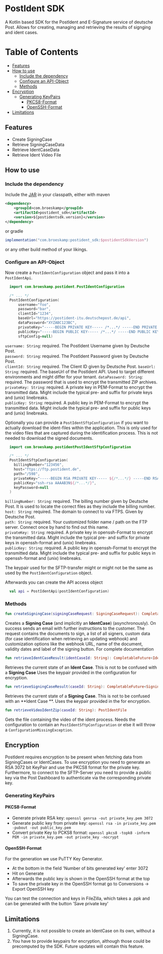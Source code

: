 # PostIdent SDK

A Kotlin based SDK for the PostIdent and E-Signature service of deutsche Post. Allows for creating, managing and retrieving the results of signging and ident cases.

Table of Contents
=================

* [Features](#features)
* [How to use](#how-to-use)
  * [Include the dependency](#include-the-dependency)
  * [Configure an API-Object](#configure-an-api-object)
  * [Methods](#methods)
* [Encryption](#encryption)
  * [Generating KeyPairs](#generating-keypairs)
    * [PKCS8-Format](#pkcs8-format)
    * [OpenSSH-Format](#openssh-format)
* [Limitations](#limitations)

<!-- Created by https://github.com/ekalinin/github-markdown-toc -->


## Features

- Create SigningCase
- Retrieve SigningCaseData
- Retrieve IdentCaseData
- Retrieve Ident Video File

## How to use

### Include the dependency

Include the [JAR](https://mvnrepository.com/artifact/com.broeskamp/postident_sdk) in your classpath, either
with maven

```xml
<dependency>
    <groupId>com.broeskamp</groupId>
    <artifactId>postident_sdk</artifactId>
    <version>${postidentsdk.version}</version>
</dependency>
```

or gradle

```groovy
implementation("com.broeskamp:postident_sdk:$postidentSdkVersion")
```

or any other build method of your likings.

### Configure an API-Object

Now create a `PostIdentConfiguration` object and pass it into a `PostIdentApi`.

```kotlin
  import com.broeskamp.postident.PostIdentConfiguration

  /* ... */
  PostIdentConfiguration(
      username="foo",
      password="bar",
      clientId="1234",
      baseUrl="https://postident-itu.deutschepost.de/api",
      dataPassword="XYZABC123BC",
      privateKey="-----BEGIN PRIVATE KEY----- /*...*/ -----END PRIVATE KEY-----",
      publicKey="-----BEGIN PUBLIC KEY----- /*...*/ -----END PUBLIC KEY-----",
      sftpConfig=null)
```

`username: String`: required. The PostIdent Username given by Deutsche Post.  
`password: String`: required. The PostIdent Password given by Deutsche Post.    
`clientId: String`: required. The Client ID given by Deutsche Post.
`baseUrl: String`: required. The baseUrl of the PostIdent API. Used to target different environments and might differ for your tenant.
`dataPassword: String`: required. The password that is used to encrypt the transmitted ZIP archives.  
`privateKey: String`: required. A private key in PEM-Format to encrypt the transmitted data. Might include the typical pre- and suffix for private keys and (unix) linebreaks.   
`publicKey: String`: required. A public key in PEM-Format to encrypt the transmitted data. Might include the typical pre- and suffix for public keys and (unix) linebreaks.

Optionally you can provide a `PostIdentSftpConfiguration` if you want to actually download the ident-files within the application. This is only used for the video files that are captured during the identification process. This is not needed to download the signed documents.

```kotlin
  import com.broeskamp.postidentPostIdentSftpConfiguration

  /* ... */
  PostIdentSftpConfiguration(
    billingNumber="123456",
    host="ftps://ftp.postident.de",
    path="/598",
    privateKey="-----BEGIN RSA PRIVATE KEY----- ${/*...*/} -----END RSA PRIVATE KEY-----",
    publicKey="ssh-rsa AAAAB3N${/*...*/}",
    keyPassword=null
  )
```

`billingNumber: String`: required. The billing number given by Deutsche Post. It is used to locate the correct files as they include the billing number.  
`host: String`: required. The domain to connect to via FTPS. Given by Deutsche Post.  
`path: String`: required. Your customized folder name / path on the FTP server. Connect once by hand to find out this name.  
`privateKey: String`: required. A private key in openssh-Format to encrypt the transmitted data. Might include the typical pre- and suffix for private keys in openssh-format and (unix) linebreaks.   
`publicKey: String`: required. A public key in openssh-Format to encrypt the transmitted data. Might include the typical pre- and suffix for public keys in openssh-format and (unix) linebreaks.

The keypair used for the SFTP-transfer might or might not be the same as used by the `PostIdentConfiguration` object.

Afterwards you can create the API access object

```kotlin
  val api = PostIdentApi(postIdentConfiguration)
```

### Methods



```kotlin
fun createSigningCase(signingCaseRequest: SigningCaseRequest): CompletableFuture<SigningCaseResponse>
```
Creates a **Signing Case** (and implicitly an **IdentCase**) (asynchronously). On success sends an email with further instructions to the customer. The request contains the documents to sign, a list of all signers, custom data (for case identification when retrieving an updating webhook) and customization options like the webhook URL, name of the document, validity dates and label of the signing button. For complete documentation 

```kotlin
fun retrieveIdentCaseResult(identCaseId: String): CompletableFuture<IdentCaseResult>
```
Retrieves the current state of an **Ident Case**. This is not to be confused with a **Signing Case** Uses the keypair provided in the configuration for encryption.

```kotlin
fun retrieveSigningCaseResult(caseId: String): CompletableFuture<SigningCaseResult>
```
Retrieves the current state of a **Signing Case**. This is not to be confused with an **Ident Case **. Uses the keypair provided in the  for encryption.

```kotlin
fun retrieveVideoIdentZip(caseId: String): PostIdentFile
```
Gets the file containing the video of the ident process. Needs the configuration to contain an `PostIdentSftpConfiguration` or else it will throw a `ConfigurationMissingException`.

## Encryption

PostIdent requires encryption to be present when fetching data from SigningCases or IdentCases.
To use encryption you need to generate an RSA 3072 bit KeyPair and use the PKCS8 format for the
private key. Furthermore, to connect to the SFTP-Server you need to provide a public key via the Post Dashboard
to authenticate via the corresponding private key.

### Generating KeyPairs

#### PKCS8-Format

- Generate private RSA key: `openssl genrsa -out private_key.pem 3072`
- Generate public key from private
  key: `openssl rsa -in private_key.pem -pubout -out public_key.pem`
- Convert private Key to PCKS8
  format: `openssl pkcs8 -topk8 -inform PEM -in private_key.pem -out private_key -nocrypt`

#### OpenSSH-Format

For the generation we use PuTTY Key Generator.

- At the bottom in the field 'Number of bits generated key' enter 3072
- Hit on Generate
- Afterwards the public key is shown in the OpenSSH format at the top
- To save the private key in the OpenSSH format go to Conversions -> Export OpenSSH key

You can test the connection and keys in FileZilla, which takes a .ppk and can be generated with the
button 'Save private key'

## Limitations

1. Currently, it is not possible to create an IdentCase on its own, without a SigningCase.
2. You have to provide keypairs for encryption, although those could be precomputed by the SDK. Future updates will contain this feature.